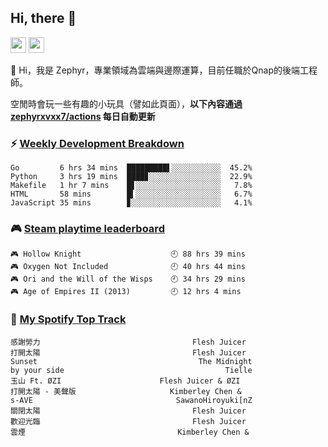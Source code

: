 <!--
**zephyrxvxx7/zephyrxvxx7** is a ✨ _special_ ✨ repository because its `README.md` (this file) appears on your GitHub profile.

Here are some ideas to get you started:

- 🔭 I’m currently working on ...
- 🌱 I’m currently learning ...
- 👯 I’m looking to collaborate on ...
- 🤔 I’m looking for help with ...
- 💬 Ask me about ...
- 📫 How to reach me: ...
- 😄 Pronouns: ...
- ⚡ Fun fact: ...
-->

## Hi, there 👋

<a href="https://www.instagram.com/zephyrxvxx7/"><img src="https://img.shields.io/badge/instagram-3f729b?&style=for-the-badge&logo=instagram&logoColor=white" height=25></a>
<a href="https://zephyrxvxx7.me/"><img src="https://img.shields.io/badge/blog-gray?&style=for-the-badge&logo=hexo&logoColor=white" height=25></a>

👋 Hi，我是 Zephyr，專業領域為雲端與邊際運算，目前任職於Qnap的後端工程師。

空閒時會玩一些有趣的小玩具（譬如此頁面），**以下內容通過 [zephyrxvxx7/actions](https://github.com/zephyrxvxx7/zephyrxvxx7/actions) 每日自動更新**

### ⚡ [Weekly Development Breakdown](https://gist.github.com/zephyrxvxx7/ee1787313f0772b51494d051b5edde7f)

<!-- code_time start -->

```text
Go         6 hrs 34 mins  █████████▌░░░░░░░░░░░  45.2%
Python     3 hrs 19 mins  ████▊░░░░░░░░░░░░░░░░  22.9%
Makefile   1 hr 7 mins    █▋░░░░░░░░░░░░░░░░░░░   7.8%
HTML       58 mins        █▍░░░░░░░░░░░░░░░░░░░   6.7%
JavaScript 35 mins        ▊░░░░░░░░░░░░░░░░░░░░   4.1%
```

<!-- code_time end -->

### 🎮 [Steam playtime leaderboard](https://gist.github.com/zephyrxvxx7/f77b8978877f959b69d84723c43a4a64)

<!-- steam_time start -->

```text
🎮 Hollow Knight                    🕘 88 hrs 39 mins
🎮 Oxygen Not Included              🕘 40 hrs 44 mins
🎮 Ori and the Will of the Wisps    🕘 34 hrs 29 mins
🎮 Age of Empires II (2013)         🕘 12 hrs 4 mins
```

<!-- steam_time end -->

### 🎵 [My Spotify Top Track](https://gist.github.com/zephyrxvxx7/fe159fde5ec9ebea27e03dd63a71e78f)

<!-- spotify_track start -->

```text
感謝勞力                                  Flesh Juicer
打開太陽                                  Flesh Juicer
Sunset                                    The Midnight
by your side                                    Tielle
玉山 Ft. ØZI                      Flesh Juicer & ØZI
打開太陽 - 美聲版                     Kimberley Chen &
s-AVE                                SawanoHiroyuki[nZ
關閉太陽                                  Flesh Juicer
歡迎光臨                                  Flesh Juicer
雲煙                                  Kimberley Chen &
```

<!-- spotify_track end -->
